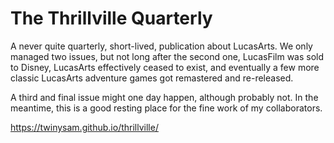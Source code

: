 # The Thrillville Quarterly

A never quite quarterly, short-lived, publication about LucasArts. We only managed two issues, but not long after the second one, LucasFilm was sold to Disney, LucasArts effectively ceased to exist, and eventually a few more classic LucasArts adventure games got remastered and re-released.

A third and final issue might one day happen, although probably not. In the meantime, this is a good resting place for the fine work of my collaborators. 

https://twinysam.github.io/thrillville/
